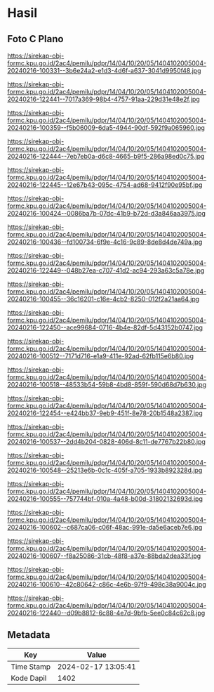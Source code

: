 # Hasil

## Foto C Plano

https://sirekap-obj-formc.kpu.go.id/2ac4/pemilu/pdpr/14/04/10/20/05/1404102005004-20240216-100331--3b6e24a2-e1d3-4d6f-a637-3041d9950f48.jpg

https://sirekap-obj-formc.kpu.go.id/2ac4/pemilu/pdpr/14/04/10/20/05/1404102005004-20240216-122441--7017a369-98b4-4757-91aa-229d31e48e2f.jpg

https://sirekap-obj-formc.kpu.go.id/2ac4/pemilu/pdpr/14/04/10/20/05/1404102005004-20240216-100359--f5b06009-6da5-4944-90df-592f9a065960.jpg

https://sirekap-obj-formc.kpu.go.id/2ac4/pemilu/pdpr/14/04/10/20/05/1404102005004-20240216-122444--7eb7eb0a-d6c8-4665-b9f5-286a98ed0c75.jpg

https://sirekap-obj-formc.kpu.go.id/2ac4/pemilu/pdpr/14/04/10/20/05/1404102005004-20240216-122445--12e67b43-095c-4754-ad68-9412f90e95bf.jpg

https://sirekap-obj-formc.kpu.go.id/2ac4/pemilu/pdpr/14/04/10/20/05/1404102005004-20240216-100424--0086ba7b-07dc-41b9-b72d-d3a846aa3975.jpg

https://sirekap-obj-formc.kpu.go.id/2ac4/pemilu/pdpr/14/04/10/20/05/1404102005004-20240216-100436--fd100734-6f9e-4c16-9c89-8de8d4de749a.jpg

https://sirekap-obj-formc.kpu.go.id/2ac4/pemilu/pdpr/14/04/10/20/05/1404102005004-20240216-122449--048b27ea-c707-41d2-ac94-293a63c5a78e.jpg

https://sirekap-obj-formc.kpu.go.id/2ac4/pemilu/pdpr/14/04/10/20/05/1404102005004-20240216-100455--36c16201-c16e-4cb2-8250-012f2a21aa64.jpg

https://sirekap-obj-formc.kpu.go.id/2ac4/pemilu/pdpr/14/04/10/20/05/1404102005004-20240216-122450--ace99684-0716-4b4e-82df-5d43152b0747.jpg

https://sirekap-obj-formc.kpu.go.id/2ac4/pemilu/pdpr/14/04/10/20/05/1404102005004-20240216-100512--7171d716-e1a9-411e-92ad-62fb115e6b80.jpg

https://sirekap-obj-formc.kpu.go.id/2ac4/pemilu/pdpr/14/04/10/20/05/1404102005004-20240216-100518--48533b54-59b8-4bd8-859f-590d68d7b630.jpg

https://sirekap-obj-formc.kpu.go.id/2ac4/pemilu/pdpr/14/04/10/20/05/1404102005004-20240216-122454--e424bb37-9eb9-451f-8e78-20b1548a2387.jpg

https://sirekap-obj-formc.kpu.go.id/2ac4/pemilu/pdpr/14/04/10/20/05/1404102005004-20240216-100537--2dd4b204-0828-406d-8c11-de7767b22b80.jpg

https://sirekap-obj-formc.kpu.go.id/2ac4/pemilu/pdpr/14/04/10/20/05/1404102005004-20240216-100548--25213e6b-0c1c-405f-a705-1933b892328d.jpg

https://sirekap-obj-formc.kpu.go.id/2ac4/pemilu/pdpr/14/04/10/20/05/1404102005004-20240216-100555--757744bf-010a-4a48-b00d-31802132693d.jpg

https://sirekap-obj-formc.kpu.go.id/2ac4/pemilu/pdpr/14/04/10/20/05/1404102005004-20240216-100602--c687ca06-c06f-48ac-991e-da5e6aceb7e6.jpg

https://sirekap-obj-formc.kpu.go.id/2ac4/pemilu/pdpr/14/04/10/20/05/1404102005004-20240216-100607--f8a25086-31cb-48f8-a37e-88bda2dea33f.jpg

https://sirekap-obj-formc.kpu.go.id/2ac4/pemilu/pdpr/14/04/10/20/05/1404102005004-20240216-100610--42c80642-c86c-4e6b-97f9-498c38a9004c.jpg

https://sirekap-obj-formc.kpu.go.id/2ac4/pemilu/pdpr/14/04/10/20/05/1404102005004-20240216-122440--d09b8812-6c88-4e7d-9bfb-5ee0c84c62c8.jpg


## Metadata

| Key        | Value               |
| ---------- | ------------------- |
| Time Stamp | 2024-02-17 13:05:41 |
| Kode Dapil | 1402                |




